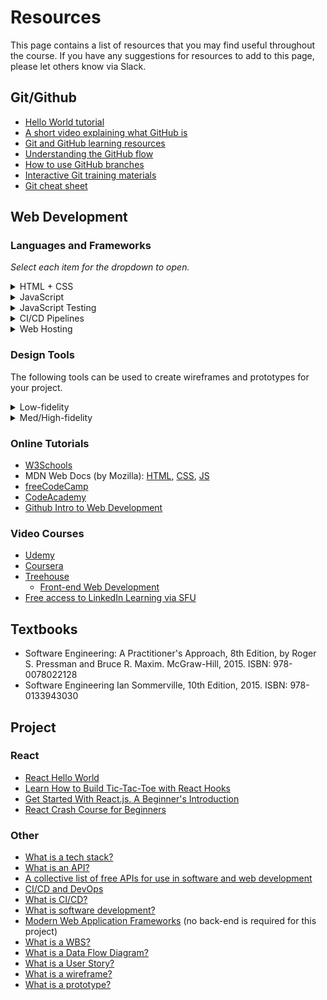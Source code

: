 # Resources

This page contains a list of resources that you may find useful throughout the course. If you have any suggestions for resources to add to this page, please let others know via Slack.

## Git/Github

- [Hello World tutorial](https://docs.github.com/en/get-started/quickstart/hello-world)
- [A short video explaining what GitHub is](https://www.youtube.com/watch?v=w3jLJU7DT5E&feature=youtu.be) 
- [Git and GitHub learning resources](https://docs.github.com/en/github/getting-started-with-github/git-and-github-learning-resources) 
- [Understanding the GitHub flow](https://guides.github.com/introduction/flow/)
- [How to use GitHub branches](https://www.youtube.com/watch?v=H5GJfcp3p4Q&feature=youtu.be)
- [Interactive Git training materials](https://githubtraining.github.io/training-manual/#/01_getting_ready_for_class)
- [Git cheat sheet](https://education.github.com/git-cheat-sheet-education.pdf)

## Web Development

### Languages and Frameworks

*Select each item for the dropdown to open.*

<details>
<summary>HTML + CSS</summary>

- Tailwind CSS
- Ant Design
- Material UI
- Semantic UI
- Bulma
- Foundation
- Pure.css
- Skeleton
- UIKit
</details>

<details>
<summary>JavaScript</summary>

- React.js
- Vue.js
- Angular.js
- Node.js
</details>

<details>
<summary>JavaScript Testing</summary>

- Cypress
- Jest
- Mocha
- Selenium
- Puppeteer
- Karma
- Jasmine
- Enzyme
</details>

<details>
<summary>CI/CD Pipelines</summary>

- Github Actions
- CircleCI
- TravisCI
- Jenkins

</details>
  
<details>
<summary>Web Hosting</summary>

- Netlify
- Vercel
- AWS amplify
- Heroku (Education)

</details>

### Design Tools

The following tools can be used to create wireframes and prototypes for your project.

<details>
<summary>Low-fidelity</summary>

- Pen and paper
- Whiteboard
- Tablet and stylus

</details>

<details>
<summary>Med/High-fidelity</summary>

- Figma (recommended)
- Balasmiq (recommended)
- Adobe XD
- Sketch
- InVision
- Marvel
- Axure RP
- Webflow
- Moqups
- Lucidchart

</details>

### Online Tutorials

- [W3Schools](https://www.w3schools.com/)
- MDN Web Docs (by Mozilla): [HTML](https://developer.mozilla.org/en-US/docs/Learn/HTML), [CSS](https://developer.mozilla.org/en-US/docs/Learn/CSS), [JS](https://developer.mozilla.org/en-US/docs/Web/JavaScript)
- [freeCodeCamp](https://www.freecodecamp.org/learn/)
- [CodeAcademy](https://www.codecademy.com/catalog/subject/web-development)
- [Github Intro to Web Development](https://education.github.com/experiences/intro_to_web_dev)

### Video Courses

- [Udemy](https://www.udemy.com/)
- [Coursera](https://www.coursera.org/)
- [Treehouse](https://teamtreehouse.com/)
    - [Front-end Web Development](https://teamtreehouse.com/tracks/front-end-web-development)
- [Free access to LinkedIn Learning via SFU](https://www.lib.sfu.ca/find/other-materials/lil-linkedin-learning)

## Textbooks

- Software Engineering: A Practitioner's Approach, 8th Edition, by Roger S. Pressman and Bruce R. Maxim. McGraw-Hill, 2015. ISBN: 978-0078022128
- Software Engineering Ian Sommerville, 10th Edition, 2015. ISBN: 978-0133943030

## Project 

### React

- [React Hello World](https://reactjs.org/docs/hello-world.html)
- [Learn How to Build Tic-Tac-Toe with React Hooks](https://www.freecodecamp.org/news/learn-how-to-build-tic-tac-toe-with-react-hooks/)
- [Get Started With React.js. A Beginner's Introduction](https://medium.com/easyread/how-to-get-started-with-react-js-805bf57826ad)
- [React Crash Course for Beginners](https://youtu.be/Dorf8i6lCuk)

### Other

- [What is a tech stack?](https://heap.io/topics/what-is-a-tech-stack)
- [What is an API?](https://www.ibm.com/cloud/learn/api)
- [A collective list of free APIs for use in software and web development](https://github.com/public-apis/public-apis)
- [CI/CD and DevOps](https://www.redhat.com/en/topics/devops/what-is-ci-cd)
- [What is CI/CD?](https://www.infoworld.com/article/3271126/what-is-cicd-continuous-integration-and-continuous-delivery-explained.html)
- [What is software development?](https://www.atlassian.com/software-development)
- [Modern Web Application Frameworks](https://hackr.io/blog/web-development-frameworks) (no back-end is required for this project)
- [What is a WBS?](https://www.workbreakdownstructure.com/)
- [What is a Data Flow Diagram?](https://www.lucidchart.com/pages/data-flow-diagram)
- [What is a User Story?](https://www.atlassian.com/agile/project-management/user-stories)
- [What is a wireframe?](https://www.lucidchart.com/pages/wireframes)
- [What is a prototype?](https://www.interaction-design.org/literature/topics/prototyping)